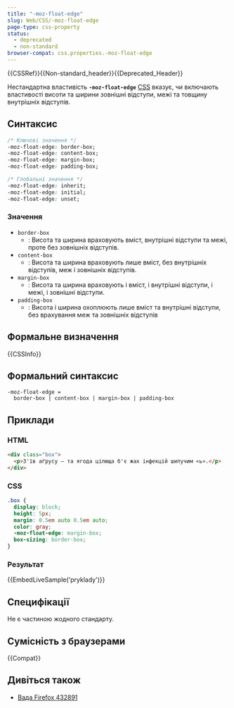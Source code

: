 ```yaml
---
title: "-moz-float-edge"
slug: Web/CSS/-moz-float-edge
page-type: css-property
status:
  - deprecated
  - non-standard
browser-compat: css.properties.-moz-float-edge
---
```


{{CSSRef}}{{Non-standard_header}}{{Deprecated_Header}}

Нестандартна властивість **`-moz-float-edge`** [CSS](/uk/docs/Web/CSS) вказує, чи включають властивості висоти та ширини зовнішні відступи, межі та товщину внутрішніх відступів.

## Синтаксис

```css
/* Ключові значення */
-moz-float-edge: border-box;
-moz-float-edge: content-box;
-moz-float-edge: margin-box;
-moz-float-edge: padding-box;

/* Глобальні значення */
-moz-float-edge: inherit;
-moz-float-edge: initial;
-moz-float-edge: unset;
```

### Значення

- `border-box`
  - : Висота та ширина враховують вміст, внутрішні відступи та межі, проте без зовнішніх відступів.
- `content-box`
  - : Висота та ширина враховують лише вміст, без внутрішніх відступів, меж і зовнішніх відступів.
- `margin-box`
  - : Висота та ширина враховують і вміст, і внутрішні відступи, і межі, і зовнішні відступи.
- `padding-box`
  - : Висота і ширина охоплюють лише вміст та внутрішні відступи, без врахування меж та зовнішніх відступів

## Формальне визначення

{{CSSInfo}}

## Формальний синтаксис

```plain
-moz-float-edge =
  border-box | content-box | margin-box | padding-box
```

## Приклади

### HTML

```html
<div class="box">
  <p>З'їв аґрусу — та ягода цілюща б'є жах інфекцій шипучим «ь».</p>
</div>
```

### CSS

```css
.box {
  display: block;
  height: 5px;
  margin: 0.5em auto 0.5em auto;
  color: gray;
  -moz-float-edge: margin-box;
  box-sizing: border-box;
}
```

### Результат

{{EmbedLiveSample('pryklady')}}

## Специфікації

Не є частиною жодного стандарту.

## Сумісність з браузерами

{{Compat}}

## Дивіться також

- [Вада Firefox 432891](https://bugzil.la/432891)
